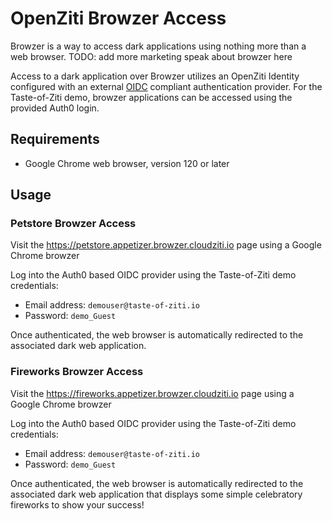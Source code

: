 # OpenZiti Browzer Access

Browzer is a way to access dark applications using nothing more than a web browser.
TODO: add more marketing speak about browzer here

Access to a dark application over Browzer utilizes an OpenZiti Identity configured with an
external [OIDC](https://auth0.com/docs/authenticate/protocols/openid-connect-protocol) compliant authentication provider.   For the Taste-of-Ziti demo, browzer applications
can be accessed using the provided Auth0 login.


## Requirements
* Google Chrome web browser, version 120 or later

## Usage

### Petstore Browzer Access

Visit the https://petstore.appetizer.browzer.cloudziti.io page using a Google Chrome browzer

Log into the Auth0 based OIDC provider using the Taste-of-Ziti demo credentials:
* Email address: `demouser@taste-of-ziti.io`
* Password: `demo_Guest`

Once authenticated, the web browser is automatically redirected to the associated dark web application.

### Fireworks Browzer Access

Visit the https://fireworks.appetizer.browzer.cloudziti.io page using a Google Chrome browzer

Log into the Auth0 based OIDC provider using the Taste-of-Ziti demo credentials:
* Email address: `demouser@taste-of-ziti.io`
* Password: `demo_Guest`

Once authenticated, the web browser is automatically redirected to the associated dark web application 
that displays some simple celebratory fireworks to show your success!
